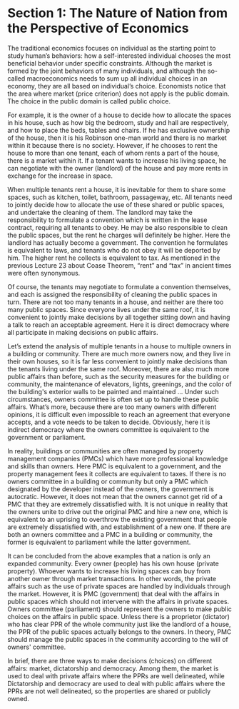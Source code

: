 # Section 1: The Nature of Nation from the Perspective of Economics

The traditional economics focuses on individual as the starting point to study human’s behaviors: how a self-interested individual chooses the most beneficial behavior under specific constraints. Although the market is formed by the joint behaviors of many individuals, and although the so-called macroeconomics needs to sum up all individual choices in an economy, they are all based on individual’s choice. Economists notice that the area where market (price criterion) does not apply is the public domain. The choice in the public domain is called public choice. 

For example, it is the owner of a house to decide how to allocate the spaces in his house, such as how big the bedroom, study and hall are respectively, and how to place the beds, tables and chairs. If he has exclusive ownership of the house, then it is his Robinson one-man world and there is no market within it because there is no society. However, if he chooses to rent the house to more than one tenant, each of whom rents a part of the house, there is a market within it. If a tenant wants to increase his living space, he can negotiate with the owner (landlord) of the house and pay more rents in exchange for the increase in space.

When multiple tenants rent a house, it is inevitable for them to share some spaces, such as kitchen, toilet, bathroom, passageway, etc. All tenants need to jointly decide how to allocate the use of these shared or public spaces, and undertake the cleaning of them. The landlord may take the responsibility to formulate a convention which is written in the lease contract, requiring all tenants to obey. He may be also responsible to clean the public spaces, but the rent he charges will definitely be higher. Here the landlord has actually become a government. The convention he formulates is equivalent to laws, and tenants who do not obey it will be deported by him. The higher rent he collects is equivalent to tax. As mentioned in the previous Lecture 23 about Coase Theorem, “rent” and “tax” in ancient times were often synonymous.

Of course, the tenants may negotiate to formulate a convention themselves, and each is assigned the responsibility of cleaning the public spaces in turn. There are not too many tenants in a house, and neither are there too many public spaces. Since everyone lives under the same roof, it is convenient to jointly make decisions by all together sitting down and having a talk to reach an acceptable agreement. Here it is direct democracy where all participate in making decisions on public affairs.

Let’s extend the analysis of multiple tenants in a house to multiple owners in a building or community. There are much more owners now, and they live in their own houses, so it is far less convenient to jointly make decisions than the tenants living under the same roof. Moreover, there are also much more public affairs than before, such as the security measures for the building or community, the maintenance of elevators, lights, greenings, and the color of the building's exterior walls to be painted and maintained ... Under such circumstances, owners committee is often set up to handle these public affairs. What’s more, because there are too many owners with different opinions, it is difficult even impossible to reach an agreement that everyone accepts, and a vote needs to be taken to decide. Obviously, here it is indirect democracy where the owners committee is equivalent to the government or parliament.

In reality, buildings or communities are often managed by property management companies (PMCs) which have more professional knowledge and skills than owners. Here PMC is equivalent to a government, and the property management fees it collects are equivalent to taxes. If there is no owners committee in a building or community but only a PMC which designated by the developer instead of the owners, the government is autocratic. However, it does not mean that the owners cannot get rid of a PMC that they are extremely dissatisfied with. It is not unique in reality that the owners unite to drive out the original PMC and hire a new one, which is equivalent to an uprising to overthrow the existing government that people are extremely dissatisfied with, and establishment of a new one. If there are both an owners committee and a PMC in a building or community, the former is equivalent to parliament while the latter government.

It can be concluded from the above examples that a nation is only an expanded community. Every owner (people) has his own house (private property). Whoever wants to increase his living spaces can buy from another owner through market transactions. In other words, the private affairs such as the use of private spaces are handled by individuals through the market. However, it is PMC (government) that deal with the affairs in public spaces which should not intervene with the affairs in private spaces. Owners committee (parliament) should represent the owners to make public choices on the affairs in public space. Unless there is a proprietor (dictator) who has clear PPR of the whole community just like the landlord of a house, the PPR of the public spaces actually belongs to the owners. In theory, PMC should manage the public spaces in the community according to the will of owners' committee.

In brief, there are three ways to make decisions (choices) on different affairs: market, dictatorship and democracy. Among them, the market is used to deal with private affairs where the PPRs are well delineated, while Dictatorship and democracy are used to deal with public affairs where the PPRs are not well delineated, so the properties are shared or publicly owned.
